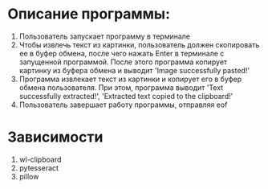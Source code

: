 # Описание программы:

1. Пользователь запускает программу в терминале
2. Чтобы извлечь текст из картинки, пользователь должен скопировать ее в буфер обмена, после чего нажать Enter в терминале с запущенной программой. После этого программа копирует картинку из буфера обмена и выводит 'Image successfully pasted!'
3. Программа извлекает текст из картинки и копирует его в буфер обмена пользователя. При этом, программа выводит 'Text successfully extracted!', 'Extracted text copied to the clipboard!'
4. Пользователь завершает работу программы, отправляя eof

# Зависимости
1. wl-clipboard
2. pytesseract
3. pillow